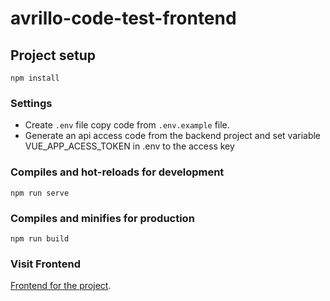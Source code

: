 # avrillo-code-test-frontend

## Project setup
```
npm install
```

### Settings
- Create `.env` file copy code from `.env.example` file.
- Generate an api access code from the backend project and set variable VUE_APP_ACESS_TOKEN in .env to the access key

### Compiles and hot-reloads for development
```
npm run serve
```

### Compiles and minifies for production
```
npm run build
```

### Visit Frontend
[Frontend for the project](http://localhost:8085/).


